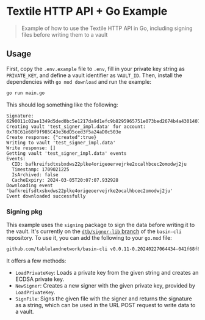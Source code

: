 # Textile HTTP API + Go Example

> Example of how to use the Textile HTTP API in Go, including signing files before writing them to a vault

## Usage

First, copy the `.env.example` file to `.env`, fill in your private key string as `PRIVATE_KEY`, and define a vault identifier as `VAULT_ID`. Then, install the dependencies with `go mod download` and run the example:

```sh
go run main.go
```

This should log something like the following:

```
Signature: 6290011c02ae1349d5ded0bc5e1217da9d1efc9b8295965751e073bed2674b4a430140741fb9a0fa222c81ade54a22946fd8204ab5ddd60d0efa805528aff3b800
Creating vault 'test_signer_impl.data' for account: 0x78C61e68f9f985C43e36dD5ced3f5a24aD0c503e
Create response: {"created":true}
Writing to vault 'test_signer_impl.data'
Write response: []
Getting vault 'test_signer_impl.data' events
Events:
  CID: bafkreifsdtxsbxdws22plke4origeoervejrke2ocalhbcec2omodwj2ju
  Timestamp: 1709021225
  IsArchived: false
  CacheExpiry: 2024-03-05T20:07:07.932928
Downloading event 'bafkreifsdtxsbxdws22plke4origeoervejrke2ocalhbcec2omodwj2ju'
Event downloaded successfully
```

### Signing pkg

This example uses the `signing` package to sign the data before writing it to the vault. It's currently on the [`dtb/signer-lib` branch](https://github.com/tablelandnetwork/basin-cli/blob/dtb/signer-lib/pkg/signing/signing.go) of the `basin-cli` repository. To use it, you can add the following to your `go.mod` file:

```sh
github.com/tablelandnetwork/basin-cli v0.0.11-0.20240227064434-041f68f8efa8
```

It offers a few methods:

- `LoadPrivateKey`: Loads a private key from the given string and creates an ECDSA private key.
- `NewSigner`: Creates a new signer with the given private key, provided by `LoadPrivateKey`.
- `SignFile`: Signs the given file with the signer and returns the signature as a string, which can be used in the URL POST request to write data to a vault.

